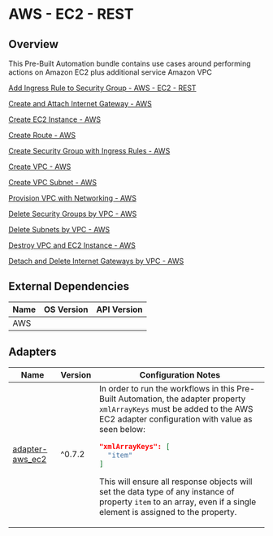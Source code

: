 # AWS - EC2 - REST

## Overview

This Pre-Built Automation bundle contains use cases around performing actions on Amazon EC2 plus additional service Amazon VPC


<a href='https://gitlab.com/itentialopensource/pre-built-automations/aws-ec2-rest/-/blob/master/documentation/Add Ingress Rule to Security Group - AWS - EC2 - REST.md' target='_blank'>Add Ingress Rule to Security Group - AWS - EC2 - REST</a>

<a href='https://gitlab.com/itentialopensource/pre-built-automations/aws-ec2-rest/-/blob/master/documentation/Create and Attach Internet Gateway - AWS - EC2 - REST.md' target='_blank'>Create and Attach Internet Gateway - AWS</a>

<a href='https://gitlab.com/itentialopensource/pre-built-automations/aws-ec2-rest/-/blob/master/documentation/Create EC2 Instance - AWS - EC2 - REST.md' target='_blank'>Create EC2 Instance - AWS</a>

<a href='https://gitlab.com/itentialopensource/pre-built-automations/aws-ec2-rest/-/blob/master/documentation/Create Route - AWS - EC2 - REST.md' target='_blank'>Create Route - AWS</a>

<a href='https://gitlab.com/itentialopensource/pre-built-automations/aws-ec2-rest/-/blob/master/documentation/Create Security Group with Ingress Rules - AWS - EC2 - REST.md' target='_blank'>Create Security Group with Ingress Rules - AWS</a>

<a href='https://gitlab.com/itentialopensource/pre-built-automations/aws-ec2-rest/-/blob/master/documentation/Create VPC - AWS - EC2 - REST.md' target='_blank'>Create VPC - AWS</a>

<a href='https://gitlab.com/itentialopensource/pre-built-automations/aws-ec2-rest/-/blob/master/documentation/Create VPC Subnet - AWS - EC2 - REST.md' target='_blank'>Create VPC Subnet - AWS</a>

<a href='https://gitlab.com/itentialopensource/pre-built-automations/aws-ec2-rest/-/blob/master/documentation/Provision VPC with Networking - AWS - EC2 - REST.md' target='_blank'>Provision VPC with Networking - AWS</a>

<a href='https://gitlab.com/itentialopensource/pre-built-automations/aws-ec2-rest/-/blob/master/documentation/Delete Security Groups by VPC - AWS - EC2 - REST.md' target='_blank'>Delete Security Groups by VPC - AWS</a>

<a href='https://gitlab.com/itentialopensource/pre-built-automations/aws-ec2-rest/-/blob/master/documentation/Delete Subnets by VPC - AWS - EC2 - REST.md' target='_blank'>Delete Subnets by VPC - AWS</a>

<a href='https://gitlab.com/itentialopensource/pre-built-automations/aws-ec2-rest/-/blob/master/documentation/Destroy VPC and EC2 Instance - AWS - EC2 - REST.md' target='_blank'>Destroy VPC and EC2 Instance - AWS</a>

<a href='https://gitlab.com/itentialopensource/pre-built-automations/aws-ec2-rest/-/blob/master/documentation/Detach and Delete Internet Gateways by VPC - AWS - EC2 - REST.md' target='_blank'>Detach and Delete Internet Gateways by VPC - AWS</a>



## External Dependencies

<table>
  <thead>
    <tr>
      <th>Name</th>
      <th>OS Version</th>
      <th>API Version</th>
    </tr>
  </thead>
  <tbody>
    <tr>
      <td>AWS</td>
      <td></td>
      <td></td>
    </tr>
  </tbody>
</table>

## Adapters

<table>
  <thead>
    <tr>
      <th>Name</th>
      <th>Version</th>
      <th>Configuration Notes</th>
    </tr>
  </thead>
  <tbody>
    <tr>
      <td><a href="https://gitlab.com/itentialopensource/adapters/cloud/adapter-aws_ec2">adapter-aws_ec2</a></td>
      <td>^0.7.2</td>
      <td>In order to run the workflows in this Pre-Built Automation, the adapter property <code>xmlArrayKeys</code> must be added to the AWS EC2 adapter configuration with value as seen below:

```json
"xmlArrayKeys": [
  "item"
]
```

This will ensure all response objects will set the data type of any instance of property <code>item</code> to an array, even if a single element is assigned to the property.</td>
    </tr>
  </tbody>
</table>